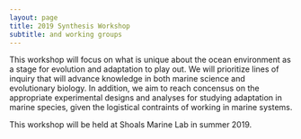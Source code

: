 ```yaml
---
layout: page
title: 2019 Synthesis Workshop
subtitle: and working groups
---
```


This workshop will focus on what is unique about the ocean environment as a stage for evolution and adaptation to play out. 
We will prioritize lines of inquiry that will advance knowledge in both marine science and evolutionary biology. 
In addition, we aim to reach concensus on the appropriate experimental designs and analyses for studying adaptation in marine species,
given the logistical contraints of working in marine systems.

This workshop will be held at Shoals Marine Lab in summer 2019.
